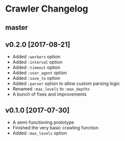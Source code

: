 # Crawler Changelog

## master

## v0.2.0 [2017-08-21]

- Added `:workers` option
- Added `:interval` option
- Added `:timeout` option
- Added `:user_agent` option
- Added `:save_to` option
- Added `:parser` option to allow custom parsing logic
- Renamed `:max_levels` to `:max_depths`
- A bunch of fixes and improvements

## v0.1.0 [2017-07-30]

- A semi-functioning prototype
- Finished the very basic crawling function
- Added `:max_levels` option

